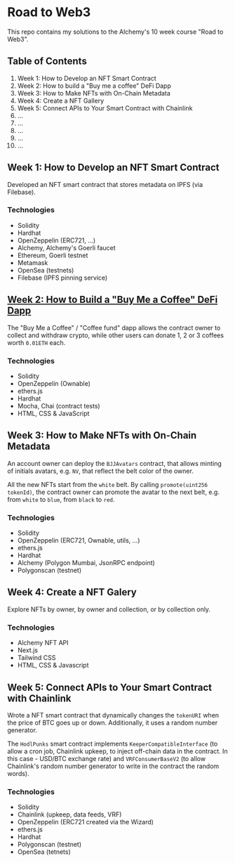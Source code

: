 # Road to Web3

This repo contains my solutions to the Alchemy's 10 week course "Road to Web3".

## Table of Contents

1. Week 1: How to Develop an NFT Smart Contract
2. Week 2: How to build a "Buy me a coffee" DeFi Dapp
3. Week 3: How to Make NFTs with On-Chain Metadata
4. Week 4: Create a NFT Gallery
5. Week 5: Connect APIs to Your Smart Contract with Chainlink
6. ...
7. ...
8. ...
9. ...
10. ...

## Week 1: How to Develop an NFT Smart Contract

Developed an NFT smart contract that stores metadata on IPFS (via Filebase).

### Technologies

- Solidity
- Hardhat
- OpenZeppelin (ERC721, ...)
- Alchemy, Alchemy's Goerli faucet
- Ethereum, Goerli testnet
- Metamask
- OpenSea (testnets)
- Filebase (IPFS pinning service)

## [Week 2: How to Build a "Buy Me a Coffee" DeFi Dapp](./w02_buy_me_a_coffee/README.md)

The "Buy Me a Coffee" / "Coffee fund" dapp allows the contract owner to collect and withdraw crypto, while other users can donate 1, 2 or 3 coffees worth `0.01ETH` each.

### Technologies

- Solidity
- OpenZeppelin (Ownable)
- ethers.js
- Hardhat
- Mocha, Chai (contract tests)
- HTML, CSS & JavaScript

## Week 3: How to Make NFTs with On-Chain Metadata

An account owner can deploy the `BJJAvatars` contract, that allows minting of initials avatars, e.g. `NV`, that reflect the belt color of the owner.

All the new NFTs start from the `white` belt. By calling `promote(uint256 tokenId)`, the contract owner can promote the avatar to the next belt, e.g. from `white` to `blue`, from `black` to `red`.

### Technologies

- Solidity
- OpenZeppelin (ERC721, Ownable, utils, ...)
- ethers.js
- Hardhat
- Alchemy (Polygon Mumbai, JsonRPC endpoint)
- Polygonscan (testnet)

## Week 4: Create a NFT Galery

Explore NFTs by owner, by owner and collection, or by collection only.

### Technologies

- Alchemy NFT API
- Next.js
- Tailwind CSS
- HTML, CSS & Javascript

## Week 5: Connect APIs to Your Smart Contract with Chainlink

Wrote a NFT smart contract that dynamically changes the `tokenURI` when the price of BTC goes up or down. Additionally, it uses a random number generator.

The `HodlPunks` smart contract implements `KeeperCompatibleInterface` (to allow a cron job, Chainlink upkeep, to inject off-chain data in the contract. In this case - USD/BTC exchange rate) and `VRFConsumerBaseV2` (to allow Chainlink's random number generator to write in the contract the random words).

### Technologies

- Solidity
- Chainlink (upkeep, data feeds, VRF)
- OpenZeppelin (ERC721 created via the Wizard)
- ethers.js
- Hardhat
- Polygonscan (testnet)
- OpenSea (tetnets)
